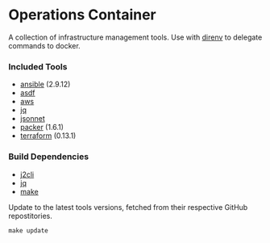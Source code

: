 # Operations Container

A collection of infrastructure management tools. Use with [direnv](https://direnv.net) to delegate commands to docker.

### Included Tools

- [ansible](https://docs.ansible.com/ansible/latest/index.html) (2.9.12)
- [asdf](https://asdf-vm.com/)
- [aws](https://github.com/aws/aws-cli)
- [jq](https://stedolan.github.io/jq/)
- [jsonnet](https://jsonnet.org/)
- [packer](https://www.packer.io/docs/commands/index.html) (1.6.1)
- [terraform](https://www.terraform.io/docs/cli-index.html) (0.13.1)

### Build Dependencies

- [j2cli](https://pypi.org/project/j2cli/)
- [jq](https://stedolan.github.io/jq/)
- [make](https://www.gnu.org/software/make/)

Update to the latest tools versions, fetched from their respective GitHub repostitories.

    make update
